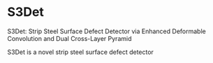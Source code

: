 # S3Det
S3Det: Strip Steel Surface Defect Detector via Enhanced Deformable Convolution and Dual Cross-Layer Pyramid

S3Det is a novel strip steel surface defect detector 

